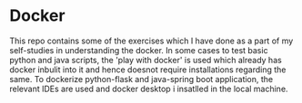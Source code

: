 # Docker
This repo contains some of the exercises which I have done as a part of my self-studies in understanding the docker. In some cases to test basic python and java scripts, the 'play with docker' is used which already has docker inbulit into it and hence doesnot require installations regarding the same. To dockerize python-flask and java-spring boot application, the relevant IDEs are used and docker desktop i insatlled in the local machine.
